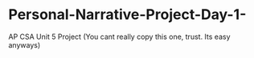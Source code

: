 # Personal-Narrative-Project-Day-1-
AP CSA Unit 5 Project (You cant really copy this one, trust. Its easy anyways)
